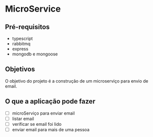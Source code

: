 # MicroService

## Pré-requisitos

* typescript
* rabbitmq
* express
* mongodb e mongoose

## Objetivos

O objetivo do projeto é a construção de um microserviço para envio de email.

## O que a aplicação pode fazer

- [ ] microServiço para enviar email
- [ ] listar email
- [ ] verificar se email foi lido
- [ ] enviar email para mais de uma pessoa